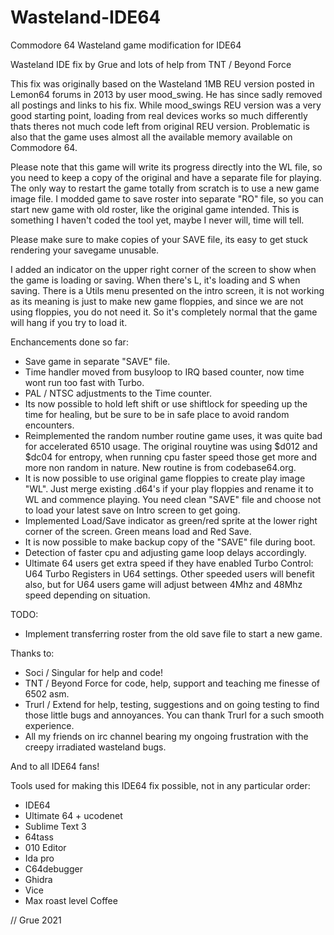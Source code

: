 # Wasteland-IDE64
Commodore 64 Wasteland game modification for IDE64

Wasteland IDE fix by Grue and lots of help from TNT / Beyond Force

This fix was originally based on the Wasteland 1MB REU version posted in Lemon64 forums in 2013 by user mood_swing. He has since sadly removed all postings and links to his fix. While mood_swings REU version was a very good starting point, loading from real devices works so much differently thats theres not much code left from original REU version. Problematic is also that the game uses almost all the available memory available on Commodore 64.

Please note that this game will write its progress directly into the WL file, so you need to keep a copy of the original and have a separate file for playing. The only way to restart the game totally from scratch is to use a new game image file. I modded game to save roster into separate "RO" file, so you can start new game with old roster, like the original game intended. This is something I haven't coded the tool yet, maybe I never will, time will tell.

Please make sure to make copies of your SAVE file, its easy to get stuck rendering your savegame unusable.

I added an indicator on the upper right corner of the screen to show when the game is loading or saving. When there's L, it's loading and S when saving. There is a Utils menu presented on the intro screen, it is not working as its meaning is just to make new game floppies, and since we are not using floppies, you do not need it. So it's completely normal that the game will hang if you try to load it. 

Enchancements done so far: 

- Save game in separate "SAVE" file.
- Time handler moved from busyloop to IRQ based counter, now time wont run too fast  with Turbo.
- PAL / NTSC adjustments to the Time counter.
- Its now possible to hold left shift or use shiftlock for speeding up the time for healing, but be sure to be in safe place to avoid random encounters.
- Reimplemented the random number routine game uses, it was quite bad for accelerated 6510 usage. The original rouytine was using $d012 and $dc04 for entropy, when running cpu faster speed those get more and more non random in nature. New routine is from codebase64.org.
- It is now possible to use original game floppies to create play image "WL". Just merge existing .d64's if your play floppies and rename it to WL and commence playing. You need clean "SAVE" file and choose not to load your latest save on Intro screen to get going.
- Implemented Load/Save indicator as green/red sprite at the lower right corner of the screen. Green means load and Red Save.
- It is now possible to make backup copy of the "SAVE" file during boot.
- Detection of faster cpu and adjusting game loop delays accordingly.
- Ultimate 64 users get extra speed if they have enabled Turbo Control: U64 Turbo Registers in U64 settings. Other speeded users will benefit also, but for U64 users game will adjust between 4Mhz and 48Mhz speed depending on situation.
			
TODO:
 - Implement transferring roster from the old save file to start a new game.
 

Thanks to:
- Soci / Singular for help and code!
- TNT / Beyond Force for code, help, support and teaching me finesse of 6502 asm.
- Trurl / Extend for help, testing, suggestions and on going testing to find those little bugs and annoyances. You can thank Trurl for a such smooth experience.
- All my friends on irc channel bearing my ongoing frustration with the creepy  irradiated wasteland bugs.
	
And to all IDE64 fans!

Tools used for making this IDE64 fix possible, not in any particular
order:

- IDE64
- Ultimate 64 + ucodenet
- Sublime Text 3
- 64tass
- 010 Editor
- Ida pro
- C64debugger
- Ghidra
- Vice
- Max roast level Coffee

// Grue 2021
